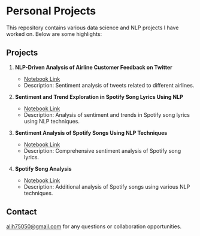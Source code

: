 # Personal Projects

This repository contains various data science and NLP projects I have worked on. Below are some highlights:

## Projects

1. **NLP-Driven Analysis of Airline Customer Feedback on Twitter**
   - [Notebook Link](./NLP-Driven%20Analysis%20of%20Airline%20Customer%20Feedback%20on%20Twitter.ipynb)
   - Description: Sentiment analysis of tweets related to different airlines.

2. **Sentiment and Trend Exploration in Spotify Song Lyrics Using NLP**
   - [Notebook Link](./Sentiment%20and%20Trend%20Exploration%20in%20Spotify%20Song%20Lyrics%20Using%20NLP.ipynb)
   - Description: Analysis of sentiment and trends in Spotify song lyrics using NLP techniques.

3. **Sentiment Analysis of Spotify Songs Using NLP Techniques**
   - [Notebook Link](./Sentiment%20Analysis%20of%20Spotify%20Songs%20Using%20NLP%20Techniques.ipynb)
   - Description: Comprehensive sentiment analysis of Spotify song lyrics.

4. **Spotify Song Analysis**
   - [Notebook Link](./SpotifyNLP3.ipynb)
   - Description: Additional analysis of Spotify songs using various NLP techniques.

## Contact

alih75050@gmail.com for any questions or collaboration opportunities.
